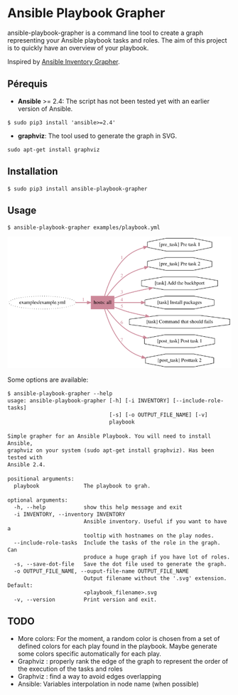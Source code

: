 # Ansible Playbook Grapher

ansible-playbook-grapher is a command line tool to create a graph representing your Ansible playbook tasks and roles. The aim of
this project is to quickly have an overview of your playbook.

Inspired by [Ansible Inventory Grapher](https://github.com/willthames/ansible-inventory-grapher).

## Pérequis
 * **Ansible** >= 2.4: The script has not been tested yet with an earlier version of Ansible. 
 ```
 $ sudo pip3 install 'ansible>=2.4'
 ```
 * **graphviz**: The tool used to generate the graph in SVG. 
 ```
 sudo apt-get install graphviz
 ```
 
## Installation
```
$ sudo pip3 install ansible-playbook-grapher
```

## Usage

```
$ ansible-playbook-grapher examples/playbook.yml
```

![Example](examples/example.png)

Some options are available:

```
$ ansible-playbook-grapher --help
usage: ansible-playbook-grapher [-h] [-i INVENTORY] [--include-role-tasks]
                                [-s] [-o OUTPUT_FILE_NAME] [-v]
                                playbook

Simple grapher for an Ansible Playbook. You will need to install Ansible,
graphviz on your system (sudo apt-get install graphviz). Has been tested with
Ansible 2.4.

positional arguments:
  playbook              The playbook to grah.

optional arguments:
  -h, --help            show this help message and exit
  -i INVENTORY, --inventory INVENTORY
                        Ansible inventory. Useful if you want to have a
                        tooltip with hostnames on the play nodes.
  --include-role-tasks  Include the tasks of the role in the graph. Can
                        produce a huge graph if you have lot of roles.
  -s, --save-dot-file   Save the dot file used to generate the graph.
  -o OUTPUT_FILE_NAME, --ouput-file-name OUTPUT_FILE_NAME
                        Output filename without the '.svg' extension. Default:
                        <playbook_filename>.svg
  -v, --version         Print version and exit.

```


## TODO

 - More colors: For the moment, a random color is chosen from a set of defined colors for each play
 found in the playbook. Maybe generate some colors specific automatically for each play.
 - Graphviz : properly rank the edge of the graph to represent the order of the execution of the tasks and roles
 - Graphviz : find a way to avoid edges overlapping
 - Ansible: Variables interpolation in node name (when possible)
  